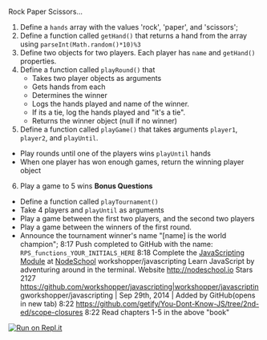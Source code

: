 Rock Paper Scissors...
1. Define a `hands` array with the values 'rock', 'paper', and 'scissors';
2. Define a function called `getHand()` that returns a hand from the array using `parseInt(Math.random()*10)%3`
3. Define two objects for two players. Each player has `name` and `getHand()` properties.
4. Define a function called `playRound()` that
   - Takes two player objects as arguments
   - Gets hands from each
   - Determines the winner
   - Logs the hands played and name of the winner.
   - If its a tie, log the hands played and "it's a tie".
   - Returns the winner object (null if no winner)
5. Define a function called `playGame()` that takes arguments `player1`, `player2`, and `playUntil`.
 - Play rounds until one of the players wins `playUntil` hands
 - When one player has won enough games, return the winning player object
6. Play a game to 5 wins
**Bonus Questions**
- Define a function called `playTournament()`
 - Take 4 players and `playUntil` as arguments
 - Play a game between the first two players, and the second two players
 - Play a game between the winners of the first round.
 - Announce the tournament winner's name "[name] is the world champion";
8:17
Push completed to GitHub with the name: `RPS_functions_YOUR_INITIALS_HERE`
8:18
Complete the [JavaScripting Module](https://github.com/sethvincent/javascripting) at [NodeSchool](http://nodeschool.io/)
workshopper/javascripting
Learn JavaScript by adventuring around in the terminal.
Website
http://nodeschool.io
Stars
2127
<https://github.com/workshopper/javascripting|workshopper/javascripting>workshopper/javascripting | Sep 29th, 2014 | Added by GitHub(opens in new tab)
8:22
https://github.com/getify/You-Dont-Know-JS/tree/2nd-ed/scope-closures
8:22
Read chapters 1-5 in the above "book"

[![Run on Repl.it](https://repl.it/badge/github/TTS-Javascript-Remote-2020/RPS_functions_HDC)](https://repl.it/github/TTS-Javascript-Remote-2020/RPS_functions_HDC)
